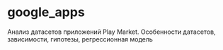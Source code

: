 # google_apps
Анализ датасетов приложений Play Market. 
Особенности датасетов, зависимости, гипотезы, регрессионная модель
